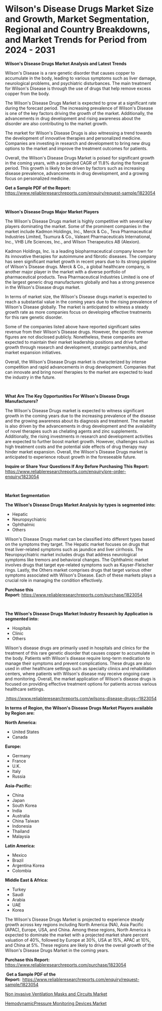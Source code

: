 <p><h1>Wilson's Disease Drugs Market Size and Growth, Market Segmentation, Regional and Country Breakdowns, and Market Trends for Period from 2024 -  2031</h1></p><p><strong>Wilson's Disease Drugs Market Analysis and Latest Trends</strong></p>
<p><p>Wilson's Disease is a rare genetic disorder that causes copper to accumulate in the body, leading to various symptoms such as liver damage, neurological problems, and psychiatric disturbances. The main treatment for Wilson's Disease is through the use of drugs that help remove excess copper from the body.</p><p>The Wilson's Disease Drugs Market is expected to grow at a significant rate during the forecast period. The increasing prevalence of Wilson's Disease is one of the key factors driving the growth of the market. Additionally, the advancements in drug development and rising awareness about the disorder are also contributing to the market growth.</p><p>The market for Wilson's Disease Drugs is also witnessing a trend towards the development of innovative therapies and personalized medicine. Companies are investing in research and development to bring new drug options to the market and improve the treatment outcomes for patients.</p><p>Overall, the Wilson's Disease Drugs Market is poised for significant growth in the coming years, with a projected CAGR of 11.8% during the forecast period. This growth is likely to be driven by factors such as increasing disease prevalence, advancements in drug development, and a growing focus on personalized medicine.</p></p>
<p><strong>Get a Sample PDF of the Report:&nbsp;</strong> <a href="https://www.reliableresearchreports.com/enquiry/request-sample/1823054">https://www.reliableresearchreports.com/enquiry/request-sample/1823054</a></p>
<p>&nbsp;</p>
<p><strong>Wilson's Disease Drugs Major Market Players</strong></p>
<p><p>The Wilson's Disease Drugs market is highly competitive with several key players dominating the market. Some of the prominent companies in the market include Kadmon Holdings, Inc., Merck & Co., Teva Pharmaceutical Industries Limited, Tsumura & Co., Valeant Pharmaceuticals International, Inc., VHB Life Sciences, Inc., and Wilson Therapeutics AB (Alexion).</p><p>Kadmon Holdings, Inc. is a leading biopharmaceutical company known for its innovative therapies for autoimmune and fibrotic diseases. The company has seen significant market growth in recent years due to its strong pipeline of Wilson's Disease drugs. Merck & Co., a global healthcare company, is another major player in the market with a diverse portfolio of pharmaceutical products. Teva Pharmaceutical Industries Limited is one of the largest generic drug manufacturers globally and has a strong presence in the Wilson's Disease drugs market.</p><p>In terms of market size, the Wilson's Disease drugs market is expected to reach a substantial value in the coming years due to the rising prevalence of Wilson's Disease globally. The market is anticipated to witness a steady growth rate as more companies focus on developing effective treatments for this rare genetic disorder.</p><p>Some of the companies listed above have reported significant sales revenue from their Wilson's Disease drugs. However, the specific revenue figures are not disclosed publicly. Nonetheless, these companies are expected to maintain their market leadership positions and drive further growth through research and development, strategic partnerships, and market expansion initiatives.</p><p>Overall, the Wilson's Disease Drugs market is characterized by intense competition and rapid advancements in drug development. Companies that can innovate and bring novel therapies to the market are expected to lead the industry in the future.</p></p>
<p>&nbsp;</p>
<p><strong>What Are The Key Opportunities For Wilson's Disease Drugs Manufacturers?</strong></p>
<p><p>The Wilson's Disease Drugs market is expected to witness significant growth in the coming years due to the increasing prevalence of the disease and the growing awareness about its diagnosis and treatment. The market is also driven by the advancements in drug development and the availability of novel therapies such as chelating agents and zinc supplements. Additionally, the rising investments in research and development activities are expected to further boost market growth. However, challenges such as high treatment costs and the potential side effects of drug therapy may hinder market expansion. Overall, the Wilson's Disease Drugs market is anticipated to experience robust growth in the foreseeable future.</p></p>
<p><strong>Inquire or Share Your Questions If Any Before Purchasing This Report:</strong> <a href="https://www.reliableresearchreports.com/enquiry/pre-order-enquiry/1823054">https://www.reliableresearchreports.com/enquiry/pre-order-enquiry/1823054</a></p>
<p>&nbsp;</p>
<p><strong>Market Segmentation</strong></p>
<p><strong>The Wilson's Disease Drugs Market Analysis by types is segmented into:</strong></p>
<p><ul><li>Hepatic</li><li>Neuropsychiatric</li><li>Ophthalmic</li><li>Others</li></ul></p>
<p><p>Wilson's Disease Drugs market can be classified into different types based on the symptoms they target. The Hepatic market focuses on drugs that treat liver-related symptoms such as jaundice and liver cirrhosis. The Neuropsychiatric market includes drugs that address neurological symptoms like tremors and behavioral changes. The Ophthalmic market involves drugs that target eye-related symptoms such as Kayser-Fleischer rings. Lastly, the Others market comprises drugs that target various other symptoms associated with Wilson's Disease. Each of these markets plays a crucial role in managing the condition effectively.</p></p>
<p><strong>Purchase this Report:&nbsp;</strong><a href="https://www.reliableresearchreports.com/purchase/1823054">https://www.reliableresearchreports.com/purchase/1823054</a></p>
<p>&nbsp;</p>
<p><strong>The Wilson's Disease Drugs Market Industry Research by Application is segmented into:</strong></p>
<p><ul><li>Hospitals</li><li>Clinic</li><li>Others</li></ul></p>
<p><p>Wilson's disease drugs are primarily used in hospitals and clinics for the treatment of this rare genetic disorder that causes copper to accumulate in the body. Patients with Wilson's disease require long-term medication to manage their symptoms and prevent complications. These drugs are also used in other healthcare settings such as specialty clinics and rehabilitation centers, where patients with Wilson's disease may receive ongoing care and monitoring. Overall, the market application of Wilson's disease drugs is focused on providing effective treatment options for patients across various healthcare settings.</p></p>
<p><a href="https://www.reliableresearchreports.com/wilsons-disease-drugs-r1823054">&nbsp;https://www.reliableresearchreports.com/wilsons-disease-drugs-r1823054</a></p>
<p><strong>In terms of Region, the Wilson's Disease Drugs Market Players available by Region are:</strong></p>
<p>
    <p> <strong> North America: </strong>
        <ul>
            <li>United States</li>
            <li>Canada</li>
        </ul>
        </p> 
    <p> <strong> Europe: </strong>
        <ul>
            <li>Germany</li>
            <li>France</li>
            <li>U.K.</li>
            <li>Italy</li>
            <li>Russia</li>
        </ul>
        </p> 
    <p> <strong> Asia-Pacific: </strong>
        <ul>
            <li>China</li>
            <li>Japan</li>
            <li>South Korea</li>
            <li>India</li>
            <li>Australia</li>
            <li>China Taiwan</li>
            <li>Indonesia</li>
            <li>Thailand</li>
            <li>Malaysia</li>
        </ul>
        </p> 
    <p> <strong> Latin America: </strong>
        <ul>
            <li>Mexico</li>
            <li>Brazil</li>
            <li>Argentina Korea</li>
            <li>Colombia</li>
        </ul>
        </p> 
    <p> <strong> Middle East & Africa: </strong>
        <ul>
            <li>Turkey</li>
            <li>Saudi</li>
            <li>Arabia</li>
            <li>UAE</li>
            <li>Korea</li>
        </ul>
    </p>
    </p>
<p><p>The Wilson's Disease Drugs Market is projected to experience steady growth across key regions including North America (NA), Asia Pacific (APAC), Europe, USA, and China. Among these regions, North America is expected to dominate the market with a projected market share percent valuation of 40%, followed by Europe at 30%, USA at 15%, APAC at 10%, and China at 5%. These regions are likely to drive the overall growth of the Wilson's Disease Drugs Market in the coming years.</p></p>
<p><strong>Purchase this Report: </strong><a href="https://www.reliableresearchreports.com/purchase/1823054">https://www.reliableresearchreports.com/purchase/1823054</a></p>
<p>&nbsp;<strong>Get a Sample PDF of the Report:&nbsp;&nbsp;</strong><a href="https://www.reliableresearchreports.com/enquiry/request-sample/1823054">https://www.reliableresearchreports.com/enquiry/request-sample/1823054</a></p>
<p><strong></strong></p>
<p><p><a href="https://view.publitas.com/reportprime-1/non-invasive-ventilation-masks-and-circuits-market-exploring-market-share-market-trends-and-future-growth/">Non invasive Ventilation Masks and Circuits Market</a></p><p><a href="https://view.publitas.com/reportprime-1/hemodynamicpressure-monitoring-devices-market-share-evolution-and-market-growth-trends-2024-2031/">HemodynamicPressure Monitoring Devices Market</a></p></p>